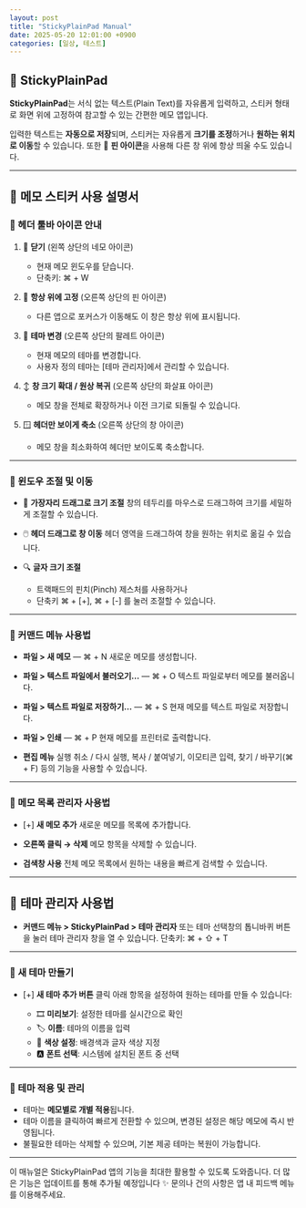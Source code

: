 ```yaml
---
layout: post
title: "StickyPlainPad Manual"
date: 2025-05-20 12:01:00 +0900
categories: [일상, 테스트]
---
```


## 📝 StickyPlainPad

**StickyPlainPad**는 서식 없는 텍스트(Plain Text)를 자유롭게 입력하고,
스티커 형태로 화면 위에 고정하여 참고할 수 있는 간편한 메모 앱입니다.

입력한 텍스트는 **자동으로 저장**되며,
스티커는 자유롭게 **크기를 조정**하거나 **원하는 위치로 이동**할 수 있습니다.
또한 📌 **핀 아이콘**을 사용해 다른 창 위에 항상 띄울 수도 있습니다.

---

## 📒 메모 스티커 사용 설명서

### 🔹 헤더 툴바 아이콘 안내

1. 🔲 **닫기** (왼쪽 상단의 네모 아이콘)
   - 현재 메모 윈도우를 닫습니다.
   - 단축키: ⌘ + W

2. 📌 **항상 위에 고정** (오른쪽 상단의 핀 아이콘)
   - 다른 앱으로 포커스가 이동해도 이 창은 항상 위에 표시됩니다.

3. 🎨 **테마 변경** (오른쪽 상단의 팔레트 아이콘)
   - 현재 메모의 테마를 변경합니다.
   - 사용자 정의 테마는 [테마 관리자]에서 관리할 수 있습니다.

4. ↕️ **창 크기 확대 / 원상 복귀** (오른쪽 상단의 화살표 아이콘)
   - 메모 창을 전체로 확장하거나 이전 크기로 되돌릴 수 있습니다.

5. 🪟 **헤더만 보이게 축소** (오른쪽 상단의 창 아이콘)
   - 메모 창을 최소화하여 헤더만 보이도록 축소합니다.

---

### 🔹 윈도우 조절 및 이동

- 📐 **가장자리 드래그로 크기 조절**
  창의 테두리를 마우스로 드래그하여 크기를 세밀하게 조절할 수 있습니다.

- 🖱️ **헤더 드래그로 창 이동**
  헤더 영역을 드래그하여 창을 원하는 위치로 옮길 수 있습니다.

- 🔍 **글자 크기 조절**
  - 트랙패드의 핀치(Pinch) 제스처를 사용하거나
  - 단축키 ⌘ + [+], ⌘ + [-] 를 눌러 조절할 수 있습니다.

---

### 🔹 커맨드 메뉴 사용법

- **파일 > 새 메모** — ⌘ + N
  새로운 메모를 생성합니다.

- **파일 > 텍스트 파일에서 불러오기…** — ⌘ + O
  텍스트 파일로부터 메모를 불러옵니다.

- **파일 > 텍스트 파일로 저장하기…** — ⌘ + S
  현재 메모를 텍스트 파일로 저장합니다.

- **파일 > 인쇄** — ⌘ + P
  현재 메모를 프린터로 출력합니다.

- **편집 메뉴**
  실행 취소 / 다시 실행, 복사 / 붙여넣기, 이모티콘 입력,
  찾기 / 바꾸기(⌘ + F) 등의 기능을 사용할 수 있습니다.

---

### 🔹 메모 목록 관리자 사용법

- [+] **새 메모 추가**
  새로운 메모를 목록에 추가합니다.

- **오른쪽 클릭 → 삭제**
  메모 항목을 삭제할 수 있습니다.

- **검색창 사용**
  전체 메모 목록에서 원하는 내용을 빠르게 검색할 수 있습니다.

---

## 🎨 테마 관리자 사용법

- **커맨드 메뉴 > StickyPlainPad > 테마 관리자**
  또는 테마 선택창의 톱니바퀴 버튼을 눌러 테마 관리자 창을 열 수 있습니다.
  단축키: ⌘ + ⇧ + T

---

### 🔹 새 테마 만들기

- [+] **새 테마 추가 버튼** 클릭
  아래 항목을 설정하여 원하는 테마를 만들 수 있습니다:

  - 🎞️ **미리보기**: 설정한 테마를 실시간으로 확인
  - 🏷️ **이름**: 테마의 이름을 입력
  - 🎨 **색상 설정**: 배경색과 글자 색상 지정
  - 🅰️ **폰트 선택**: 시스템에 설치된 폰트 중 선택

---

### 🔹 테마 적용 및 관리

- 테마는 **메모별로 개별 적용**됩니다.
- 테마 이름을 클릭하여 빠르게 전환할 수 있으며,
  변경된 설정은 해당 메모에 즉시 반영됩니다.
- 불필요한 테마는 삭제할 수 있으며,
  기본 제공 테마는 복원이 가능합니다.

---

이 매뉴얼은 StickyPlainPad 앱의 기능을 최대한 활용할 수 있도록 도와줍니다.
더 많은 기능은 업데이트를 통해 추가될 예정입니다 ✨
문의나 건의 사항은 앱 내 피드백 메뉴를 이용해주세요.

